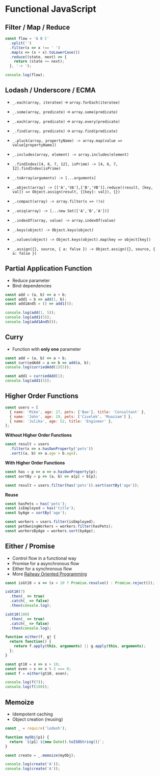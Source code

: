 # Functional JavaScript

## Filter / Map / Reduce

```javascript
const flow = 'A B C'
  .split('')
  .filter(x => x !== ' ')
  .map(x => (x + x).toLowerCase())
  .reduce((state, next) => {
    return (state += next);
  }, '-> ');

console.log(flow);
```

## Lodash / Underscore / ECMA

- `_.each(array, iteratee)` -> `array.forEach(iteratee)`
- `_.some(array, predicate)` -> `array.some(predicate)`
- `_.each(array, predicate)` -> `array.every(predicate)`
- `_.find(array, predicate)` -> `array.find(predicate)`
- `_.pluck(array, propertyName) -> array.map(value => value[propertyName])`
- `_.includes(array, element) -> array.includes(element)`
- `_.findIndex([4, 6, 7, 12], isPrime) -> [4, 6, 7, 12].findIndex(isPrime)`

- `_.toArray(arguments) -> [...arguments]`
- `_.object(array) -> [['A','VA'],['B','VB']].reduce((result, [key, val]) => Object.assign(result, {[key]: val}), {})`
- `_.compact(array) -> array.filter(x => !!x)`
- `_.uniq(array) -> [...new Set(['A','B','A'])]`
- `_.indexOf(array, value) -> array.indexOf(value)`

- `_.keys(object) -> Object.keys(object)`
- `_.values(object) -> Object.keys(object).map(key => object[key])`
- `_.assign({}, source, { a: false }) -> Object.assign({}, source, { a: false })`

## Partial Application Function

- Reduce parameter
- Bind dependencies

```javascript
const add = (a, b) => a + b;
const add1 = b => add(1, b);
const add1And5 = () => add1(5);

console.log(add(1, 5));
console.log(add1(5));
console.log(add1And5());
```

## Curry

- Function with **only one** parameter

```javascript
const add = (a, b) => a + b;
const curriedAdd = a => b => add(a, b);
console.log(curriedAdd(1)(5));

const add1 = curriedAdd(1);
console.log(add1(5));
```

## Higher Order Functions

```javascript
const users = [
  { name: 'Mike', age: 27, pets: ['Bao'], title: 'Consultant' },
  { name: 'John', age: 19, pets: ['Civelek', 'Muazzam'] },
  { name: 'Julika', age: 52, title: 'Engineer' },
];
```

**Without Higher Order Functions**

```javascript
const result = users
  .filter(x => x.hasOwnProperty('pets'))
  .sort((a, b) => a.age > b.age);
```

**With Higher Order Functions**

```javascript
const has = p => o => o.hasOwnProperty(p);
const sortBy = p => (a, b) => a[p] > b[p];

const result = users.filter(has('pets')).sort(sortBy('age'));
```

**Reuse**

```javascript
const hasPets = has('pets');
const isEmployed = has('title');
const byAge = sortBy('age');

const workers = users.filter(isEmployed);
const petOwningWorkers = workers.filter(hasPets);
const workersByAge = workers.sort(byAge);
```

## Either / Promise

- Control flow in a functional way
- Promise for a asynchronous flow
- Either for a synchronous flow
- More [Railway Oriented Programming](http://fsharpforfunandprofit.com/rop/)

```javascript
const isGt10 = x => (x > 10 ? Promise.resolve() : Promise.reject());

isGt10(7)
  .then(_ => true)
  .catch(_ => false)
  .then(console.log);

isGt10(100)
  .then(_ => true)
  .catch(_ => false)
  .then(console.log);
```

```javascript
function either(f, g) {
  return function() {
    return f.apply(this, arguments) || g.apply(this, arguments);
  };
}

const gt10 = x => x > 10;
const even = x => x % 2 === 0;
const f = either(gt10, even);

console.log(f(7));
console.log(f(100));
```

## Memoize

- Idempotent caching
- Object creation (reusing)

```javascript
const _ = require('lodash');

function myObj(p1) {
  return `${p1} ${new Date().toISOString()}`;
}

const create = _.memoize(myObj);

console.log(create('A'));
console.log(create('A'));
```

